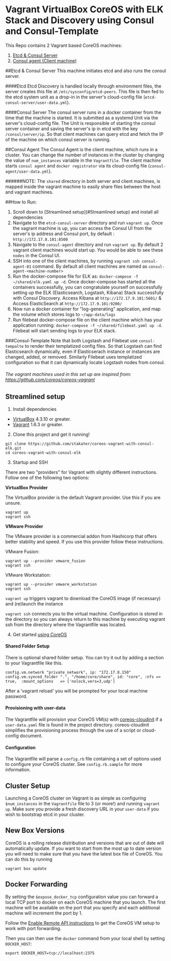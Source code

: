 # Vagrant VirtualBox CoreOS with ELK Stack and Discovery using Consul and Consul-Template
This Repo contains 2 Vagrant based CoreOS machines:

1. [Etcd & Consul Server](https://github.com/stakater/coreos-vagrant-with-consul-elk/tree/master/consul-agent)
2. [Consul agent (Client machine)](https://github.com/stakater/coreos-vagrant-with-consul-elk/tree/master/etcd-consul-server)

##Etcd & Consul Server
This machine initiates etcd and also runs the consul server.

####Etcd
Etcd Discovery is handled locally through environment files, the server creates this file at `/etc/sysconfig/etcd-peers`.
This file is then fed to the etcd system unit as a drop-in in the server's cloud-config file (`etcd-consul-server/user-data.yml`).

####Consul Server
The consul server runs in a docker container from the time that the machine is started. It is submitted as a systemd Unit via the server's cloud-config file. The Unit is responsible of starting the consul server container and saving the server's ip in etcd with the key `/consul/server/ip`. So that client machines can query etcd and fetch the IP of the machine on which consul server is running.


##Consul Agent
The Consul Agent is the client machine, which runs in a cluster. You can change the number of instances in the cluster by changing the value of `num_instances` variable in the `Vagrantfile`.
The client machine starts `consul agent` and `docker registrator` via its cloud-config file (`consul-agent/user-data.yml`).

######NOTE:
The `shared` directory in both server and client machines, is mapped inside the vagrant machine to easily share files between the host and vagrant machines.

##How to Run:
1. Scroll down to [Streamlined setup](#Streamlined setup) and install all dependencies
2. Navigate to the `etcd-consul-server` directory and run `vagrant up`. Once the vagrant machine is up, you can access the Consul UI from the server's ip address and Consul port, by default : `http://172.17.8.101:8500`
3. Navigate to the `consul-agent` directory and run `vagrant up`. By default 2 vagrant client machines would start up. You would be able to see these `nodes` in the Consul UI.
4. SSH into one of the client machines, by running `vagrant ssh consul-agent-01` command. By default all client machines are named as `consul-agent-<machine-number>`
5. Run the docker-compose file for ELK as: `docker-compose -f ~/shared/elk.yaml up -d`. Once docker-compose has started all the containers successfully, you can congratulate yourself on successfully setting up  the ELK (Elasticsearch, Logstash, Kibana) Stack successfully with Consul Discovery. Access Kibana at `http://172.17.9.101:5601/` & Access ElasticSearch at `http://172.17.9.101:9200/`
6. Now run a docker container for "log-generating" application, and map the volume which stores logs to `~/app-data/logs`
7. Run filebeat docker-compose file on the client machine which has your application running: `docker-compose -f ~/shared/filebeat.yaml up -d`. Filebeat will start sending logs to your ELK stack.

###Consul-Template
Note that both Logstash and Filebeat use `consul-tempalte` to render their templatized config files. So that Logstash can find Elasticsearch dynamically, even if Elasticserach instance or instances are changed, added, or removed. Similarly Filebeat uses templatized configuration so that it can dynamically locate Logstash nodes from consul.



###### The vagrant machines used in this set up are inspired from: https://github.com/coreos/coreos-vagrant

## Streamlined setup

1) Install dependencies

* [VirtualBox][virtualbox] 4.3.10 or greater.
* [Vagrant][vagrant] 1.6.3 or greater.

2) Clone this project and get it running!

```
git clone https://github.com/stakater/coreos-vagrant-with-consul-elk.git
cd coreos-vagrant-with-consul-elk
```

3) Startup and SSH

There are two "providers" for Vagrant with slightly different instructions.
Follow one of the following two options:

**VirtualBox Provider**

The VirtualBox provider is the default Vagrant provider. Use this if you are unsure.

```
vagrant up
vagrant ssh
```

**VMware Provider**

The VMware provider is a commercial addon from Hashicorp that offers better stability and speed.
If you use this provider follow these instructions.

VMware Fusion:
```
vagrant up --provider vmware_fusion
vagrant ssh
```

VMware Workstation:
```
vagrant up --provider vmware_workstation
vagrant ssh
```

``vagrant up`` triggers vagrant to download the CoreOS image (if necessary) and (re)launch the instance

``vagrant ssh`` connects you to the virtual machine.
Configuration is stored in the directory so you can always return to this machine by executing vagrant ssh from the directory where the Vagrantfile was located.

4) Get started [using CoreOS][using-coreos]

[virtualbox]: https://www.virtualbox.org/
[vagrant]: https://www.vagrantup.com/downloads.html
[using-coreos]: http://coreos.com/docs/using-coreos/

#### Shared Folder Setup

There is optional shared folder setup.
You can try it out by adding a section to your Vagrantfile like this.

```
config.vm.network "private_network", ip: "172.17.8.150"
config.vm.synced_folder ".", "/home/core/share", id: "core", :nfs => true,  :mount_options   => ['nolock,vers=3,udp']
```

After a 'vagrant reload' you will be prompted for your local machine password.

#### Provisioning with user-data

The Vagrantfile will provision your CoreOS VM(s) with [coreos-cloudinit][coreos-cloudinit] if a `user-data.yaml` file is found in the project directory.
coreos-cloudinit simplifies the provisioning process through the use of a script or cloud-config document.

[coreos-cloudinit]: https://github.com/coreos/coreos-cloudinit

#### Configuration

The Vagrantfile will parse a `config.rb` file containing a set of options used to configure your CoreOS cluster.
See `config.rb.sample` for more information.

## Cluster Setup

Launching a CoreOS cluster on Vagrant is as simple as configuring `$num_instances` in the `Vagrantfile` file to 3 (or more!) and running `vagrant up`.
Make sure you provide a fresh discovery URL in your `user-data` if you wish to bootstrap etcd in your cluster.

## New Box Versions

CoreOS is a rolling release distribution and versions that are out of date will automatically update.
If you want to start from the most up to date version you will need to make sure that you have the latest box file of CoreOS. You can do this by running
```
vagrant box update
```


## Docker Forwarding

By setting the `$expose_docker_tcp` configuration value you can forward a local TCP port to docker on
each CoreOS machine that you launch. The first machine will be available on the port that you specify
and each additional machine will increment the port by 1.

Follow the [Enable Remote API instructions][coreos-enabling-port-forwarding] to get the CoreOS VM setup to work with port forwarding.

[coreos-enabling-port-forwarding]: https://coreos.com/docs/launching-containers/building/customizing-docker/#enable-the-remote-api-on-a-new-socket

Then you can then use the `docker` command from your local shell by setting `DOCKER_HOST`:

    export DOCKER_HOST=tcp://localhost:2375
